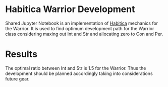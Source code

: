 # Habitica Warrior Development
Shared Jupyter Notebook is an implementation of [Habitica](https://habitica.com/) mechanics for the Warrior. It is used to find optimum development path for the Warrior class considering maxing out Int and Str and allocating zero to Con and Per. 

# Results
The optimal ratio between Int and Str is 1.5 for the Warrior. Thus the development should be planned accordingly taking into considerations future gear. 
